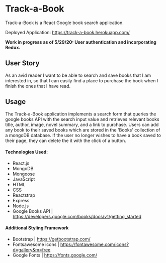 # Track-a-Book

Track-a-Book is a React Google book search application.

Deployed Application: https://track-a-book.herokuapp.com/

**Work in progress as of 5/29/20: User authentication and incorporating Redux.**

## User Story

As an avid reader I want to be able to search and save books that I am interested in, so that I can easily find a place to purchase the book when I finish the ones that I have read.

## Usage

The Track-a-Book application implements a search form that queries the google books API with the search input value and retrieves relevant books title, author, image, novel summary, and a link to purchase.
Users can add any book to their saved books which are stored in the 'Books' collection of a mongoDB database. If the user no longer wishes to have a book saved to their page, they can delete the it with the click of a button.

#### Technologies Used:

- React.js
- MongoDB
- Mongoose
- JavaScript
- HTML
- CSS
- Reactstrap
- Express
- Node.js
- Google Books API | https://developers.google.com/books/docs/v1/getting_started

#### Additional Styling Framework

- Bootstrap | https://getbootstrap.com/
- Fontsawesome icons | https://fontawesome.com/icons?d=gallery&m=free
- Google Fonts | https://fonts.google.com/
